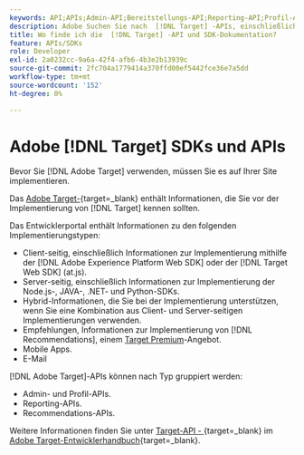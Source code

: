 ```yaml
---
keywords: API;APIs;Admin-API;Bereitstellungs-API;Reporting-API;Profil-API
description: Adobe Suchen Sie nach  [!DNL Target] -APIs, einschließlich der Admin-, Bereitstellungs-, Reporting- und Profil-APIs.
title: Wo finde ich die  [!DNL Target] -API und SDK-Dokumentation?
feature: APIs/SDKs
role: Developer
exl-id: 2a0232cc-9a6a-42f4-afb6-4b3e2b13939c
source-git-commit: 2fc704a1779414a370ffd00ef5442fce36e7a5dd
workflow-type: tm+mt
source-wordcount: '152'
ht-degree: 0%

---
```


# Adobe [!DNL Target] SDKs und APIs

Bevor Sie [!DNL Adobe Target] verwenden, müssen Sie es auf Ihrer Site implementieren.

Das [Adobe Target-](https://experienceleague.adobe.com/docs/target-dev/developer/overview.html?lang=de){target=_blank} enthält Informationen, die Sie vor der Implementierung von [!DNL Target] kennen sollten.

Das Entwicklerportal enthält Informationen zu den folgenden Implementierungstypen:

* Client-seitig, einschließlich Informationen zur Implementierung mithilfe der [!DNL Adobe Experience Platform Web SDK] oder der [!DNL Target Web SDK] (at.js).
* Server-seitig, einschließlich Informationen zur Implementierung der Node.js-, JAVA-, .NET- und Python-SDKs.
* Hybrid-Informationen, die Sie bei der Implementierung unterstützen, wenn Sie eine Kombination aus Client- und Server-seitigen Implementierungen verwenden.
* Empfehlungen, Informationen zur Implementierung von [!DNL Recommendations], einem [Target Premium](/help/main/c-intro/intro.md#premium)-Angebot.
* Mobile Apps.
* E-Mail

[!DNL Adobe Target]-APIs können nach Typ gruppiert werden:

* Admin- und Profil-APIs.
* Reporting-APIs.
* Recommendations-APIs.

Weitere Informationen finden Sie unter [Target-API - &#x200B;](https://experienceleague.adobe.com/docs/target-dev/developer/implementation/before-implement/considerations-before-you-implement-target.html?lang=de){target=_blank} im [Adobe Target-Entwicklerhandbuch](https://experienceleague.adobe.com/docs/target-dev/developer/overview.html?lang=de){target=_blank}.
